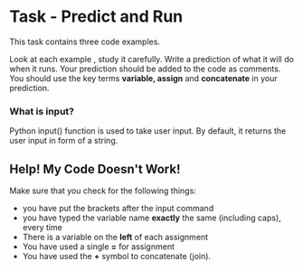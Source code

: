# Task - Predict and Run

This task contains three code examples.

Look at each example , study it carefully.  Write a prediction of what it will do when it runs.  Your prediction should be added to the code as comments. You should use the key terms **variable, assign** and **concatenate** in your prediction.

### What is input?
Python input() function is used to take user input.
By default, it returns the user input in form of a string.

## Help! My Code Doesn't Work!

Make sure that you check for the following things:

- you have put the brackets after the input command
- you have typed the variable name **exactly** the same (including caps), every time
- There is a variable on the **left** of each assignment
- You have used a single **=** for assignment
- You have used the **+** symbol to concatenate (join).